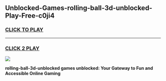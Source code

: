 
## Unblocked-Games-rolling-ball-3d-unblocked-Play-Free-c0ji4
<h3>
<a href="https://premium76.site?title=rolling-ball-3d-unblocked&ref=21A">CLICK TO PLAY</a></h3>
<hr>

<h3>
<a href="https://premium76.site?title=rolling-ball-3d-unblocked&ref=21A">CLICK 2 PLAY</a>
  
</h3>

<a href="https://premium76.site?title=rolling-ball-3d-unblocked&ref=21A"><img src="https://clearcache.store/games.png"></a>


**rolling-ball-3d-unblocked games unblocked: Your Gateway to Fun and Accessible Online Gaming**
